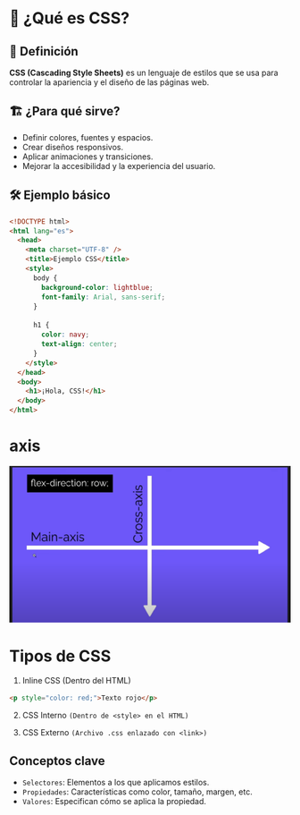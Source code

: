 # 🎨 ¿Qué es CSS?

## 📌 Definición

**CSS (Cascading Style Sheets)** es un lenguaje de estilos que se usa para controlar la apariencia y el diseño de las páginas web.

## 🏗️ ¿Para qué sirve?

- Definir colores, fuentes y espacios.
- Crear diseños responsivos.
- Aplicar animaciones y transiciones.
- Mejorar la accesibilidad y la experiencia del usuario.

## 🛠️ Ejemplo básico

```html
<!DOCTYPE html>
<html lang="es">
  <head>
    <meta charset="UTF-8" />
    <title>Ejemplo CSS</title>
    <style>
      body {
        background-color: lightblue;
        font-family: Arial, sans-serif;
      }

      h1 {
        color: navy;
        text-align: center;
      }
    </style>
  </head>
  <body>
    <h1>¡Hola, CSS!</h1>
  </body>
</html>
```

# axis

![alt text](axis.png)

# Tipos de CSS

1. Inline CSS (Dentro del HTML)

```html
<p style="color: red;">Texto rojo</p>
```

2. CSS Interno `(Dentro de <style> en el HTML)`

3. CSS Externo `(Archivo .css enlazado con <link>)`

## Conceptos clave

- `Selectores`: Elementos a los que aplicamos estilos.
- `Propiedades`: Características como color, tamaño, margen, etc.
- `Valores`: Especifican cómo se aplica la propiedad.
